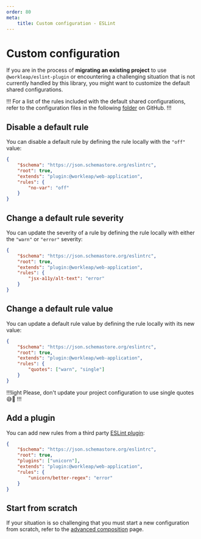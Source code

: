 ```yaml
---
order: 80
meta:
    title: Custom configuration - ESLint
---
```


# Custom configuration

If you are in the process of **migrating an existing project** to use `@workleap/eslint-plugin` or encountering a challenging situation that is not currently handled by this library, you might want to customize the default shared configurations.

!!!
For a list of the rules included with the default shared configurations, refer to the configuration files in the following [folder](https://github.com/gsoft-inc/wl-web-configs/tree/main/packages/eslint-plugin/lib/config) on GitHub.
!!!

## Disable a default rule

You can disable a default rule by defining the rule locally with the `"off"` value:

```json !#5-7 .eslintrc.json
{
    "$schema": "https://json.schemastore.org/eslintrc",
    "root": true,
    "extends": "plugin:@workleap/web-application",
    "rules": {
        "no-var": "off"
    }
}
```

## Change a default rule severity

You can update the severity of a rule by defining the rule locally with either the `"warn"` or `"error"` severity:

```json !#5-7 .eslintrc.json
{
    "$schema": "https://json.schemastore.org/eslintrc",
    "root": true,
    "extends": "plugin:@workleap/web-application",
    "rules": {
        "jsx-a11y/alt-text": "error"
    }
}
```

## Change a default rule value

You can update a default rule value by defining the rule locally with its new value:

```json !#5-7 .eslintrc.json
{
    "$schema": "https://json.schemastore.org/eslintrc",
    "root": true,
    "extends": "plugin:@workleap/web-application",
    "rules": {
        "quotes": ["warn", "single"]
    }
}
```

!!!light
Please, don't update your project configuration to use single quotes :sweat_smile::pray:
!!!

## Add a plugin

You can add new rules from a third party [ESLint plugin](https://eslint.org/docs/latest/use/configure/plugins):

```json !#4,6-8 .eslintrc.json
{
    "$schema": "https://json.schemastore.org/eslintrc",
    "root": true,
    "plugins": ["unicorn"],
    "extends": "plugin:@workleap/web-application",
    "rules": {
        "unicorn/better-regex": "error"
    }
}
```

## Start from scratch

If your situation is so challenging that you must start a new configuration from scratch, refer to the [advanced composition](advanced-composition.md) page.
